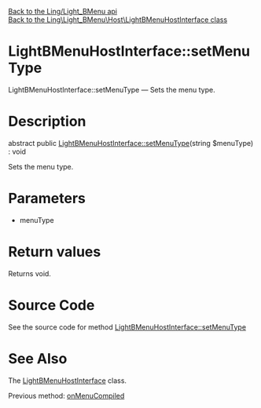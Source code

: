 [Back to the Ling/Light_BMenu api](https://github.com/lingtalfi/Light_BMenu/blob/master/doc/api/Ling/Light_BMenu.md)<br>
[Back to the Ling\Light_BMenu\Host\LightBMenuHostInterface class](https://github.com/lingtalfi/Light_BMenu/blob/master/doc/api/Ling/Light_BMenu/Host/LightBMenuHostInterface.md)


LightBMenuHostInterface::setMenuType
================



LightBMenuHostInterface::setMenuType — Sets the menu type.




Description
================


abstract public [LightBMenuHostInterface::setMenuType](https://github.com/lingtalfi/Light_BMenu/blob/master/doc/api/Ling/Light_BMenu/Host/LightBMenuHostInterface/setMenuType.md)(string $menuType) : void




Sets the menu type.




Parameters
================


- menuType

    


Return values
================

Returns void.








Source Code
===========
See the source code for method [LightBMenuHostInterface::setMenuType](https://github.com/lingtalfi/Light_BMenu/blob/master/Host/LightBMenuHostInterface.php#L65-L65)


See Also
================

The [LightBMenuHostInterface](https://github.com/lingtalfi/Light_BMenu/blob/master/doc/api/Ling/Light_BMenu/Host/LightBMenuHostInterface.md) class.

Previous method: [onMenuCompiled](https://github.com/lingtalfi/Light_BMenu/blob/master/doc/api/Ling/Light_BMenu/Host/LightBMenuHostInterface/onMenuCompiled.md)<br>

